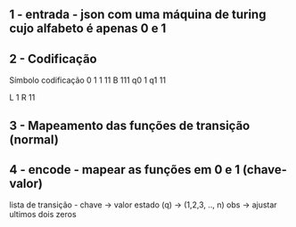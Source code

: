 ## 1 - entrada - json com uma máquina de turing cujo alfabeto é apenas 0 e 1
## 2 - Codificação  
Símbolo codificação
0            1
1            11
B            111
q0           1
q1           11

L            1
R            11

## 3 - Mapeamento das funções de transição (normal)
## 4 - encode - mapear as funções em 0 e 1 (chave-valor)

lista de transição - chave -> valor estado (q) -> (1,2,3, .., n)
obs -> ajustar ultimos dois zeros